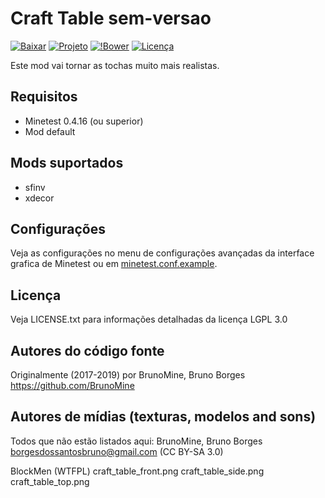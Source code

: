 Craft Table sem-versao
======================

[![Baixar](https://img.shields.io/github/tag/BrunoMine/craft_table.svg?style=flat-square&label=release)](https://github.com/BrunoMine/craft_table/archive/master.zip)
[![Projeto](https://img.shields.io/badge/Git-Projeto-green.svg)](https://github.com/BrunoMine/craft_table)
[![!Bower](https://img.shields.io/badge/Bower-Projeto-green.svg)](https://minetest-bower.herokuapp.com/mods/craft_table)
[![Licença](https://img.shields.io/badge/Licença-LGPL_v3.0-blue.svg)](https://github.com/BrunoMine/hardtorch/blob/master/LICENSE.txt)

Este mod vai tornar as tochas muito mais realistas.

## Requisitos
* Minetest 0.4.16 (ou superior)
* Mod default

## Mods suportados
* sfinv
* xdecor

## Configurações
Veja as configurações no menu de configurações avançadas da interface grafica de Minetest ou em [minetest.conf.example](https://github.com/BrunoMine/craft_table/blob/master/minetest.conf.example).

## Licença
Veja LICENSE.txt para informações detalhadas da licença LGPL 3.0

Autores do código fonte
-----------------------
Originalmente (2017-2019) por BrunoMine, Bruno Borges <https://github.com/BrunoMine>

Autores de mídias (texturas, modelos and sons)
----------------------------------------------
Todos que não estão listados aqui:
BrunoMine, Bruno Borges <borgesdossantosbruno@gmail.com> (CC BY-SA 3.0)

BlockMen (WTFPL)
	craft_table_front.png
	craft_table_side.png
	craft_table_top.png



